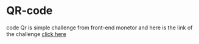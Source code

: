 # QR-code
code Qr is simple challenge from front-end monetor and here is the link of the challenge 
[click here](https://www.frontendmentor.io/challenges/qr-code-component-iux_sIO_H/hub)
